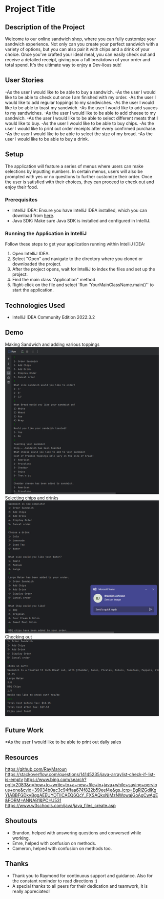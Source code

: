 # Project Title

## Description of the Project

Welcome to our online sandwich shop, where you can fully customize your sandwich experience. Not only can you create your perfect sandwich with a variety of options, but you can also pair it with chips and a drink of your choice. Once you've crafted your ideal meal, you can easily check out and receive a detailed receipt, giving you a full breakdown of your order and total spend. It's the ultimate way to enjoy a Dev-lious sub!

## User Stories

-As the user I would like to be able to buy a sandwich.
-As the user I would like to be able to check out once I am finished with my order.
-As the user I would like to add regular toppings to my sandwiches.
-As the user I would like to be able to toast my sandwich.
-As the user I would like to add sauces to my sandwiches.
-As the user I would like to be able to add cheese to my sandwich.
-As the user I would like to be able to select different meats that I would like to buy.
-As the user I would like to be able to buy chips.
-As the user I would like to print out order receipts after every confirmed purchase.
-As the user I would like to be able to select the size of my bread.
-As the user I would like to be able to buy a drink.
## Setup

The application will feature a series of menus where users can make selections by inputting numbers. In certain menus, users will also be prompted with yes or no questions to further customize their order. Once the user is satisfied with their choices, they can proceed to check out and enjoy their food.
### Prerequisites

- IntelliJ IDEA: Ensure you have IntelliJ IDEA installed, which you can download from [here](https://www.jetbrains.com/idea/download/).
- Java SDK: Make sure Java SDK is installed and configured in IntelliJ.

### Running the Application in IntelliJ

Follow these steps to get your application running within IntelliJ IDEA:

1. Open IntelliJ IDEA.
2. Select "Open" and navigate to the directory where you cloned or downloaded the project.
3. After the project opens, wait for IntelliJ to index the files and set up the project.
4. Find the main class "Application" method.
5. Right-click on the file and select 'Run 'YourMainClassName.main()'' to start the application.

## Technologies Used

- IntelliJ IDEA Community Edition 2022.3.2
## Demo
Making Sandwich and adding various toppings
![img_2.png](img_2.png)
Selecting chips and drinks
![img_3.png](img_3.png)
Checking out
![img_4.png](img_4.png)

## Future Work

*As the user I would like to be able to print out daily sales

## Resources
https://github.com/RayMaroun
https://stackoverflow.com/questions/14145235/java-arraylist-check-if-list-is-empty
https://www.bing.com/search?pglt=2083&q=how+to+write+to+a+new+file+in+java+while+saving+pervious+one&cvid=39034b0ac3c94ffaa674f822b59eef4e&gs_lcrp=EgRlZGdlKgYIABBFGDkyBggAEEUYOTIICAEQ6QcY_FXSAQkxNjMzNWowajGoAgCwAgE&FORM=ANNAB1&PC=U531
https://www.w3schools.com/java/java_files_create.asp


## Shoutouts

- Brandon, helped with answering questions and conversed while working.
- Emre, helped with confusion on methods.
- Cameron, helped with confusion on methods too.


## Thanks

- Thank you to Raymond for continuous support and guidance. Also for the constant reminder to read directions :)
- A special thanks to all peers for their dedication and teamwork, it is really appreciated!